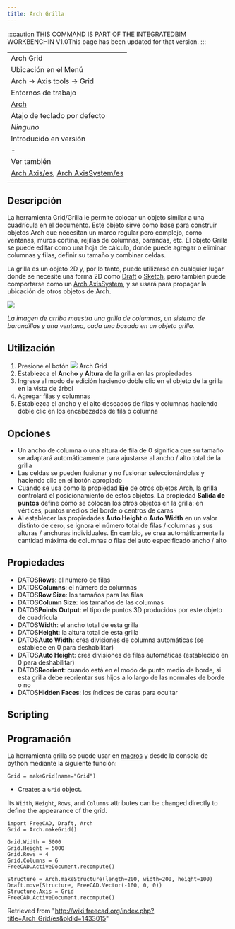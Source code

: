 ```yaml
---
title: Arch Grilla
---
```

:::caution
THIS COMMAND IS PART OF THE INTEGRATEDBIM WORKBENCHIN V1.0This page has been updated for that version.
:::

|  |
| --- |
| Arch Grid |
| Ubicación en el Menú |
| Arch → Axis tools → Grid |
| Entornos de trabajo |
| [Arch](/Arch_Workbench/es "Arch Workbench/es") |
| Atajo de teclado por defecto |
| *Ninguno* |
| Introducido en versión |
| - |
| Ver también |
| [Arch Axis/es](/Arch_Axis/es "Arch Axis/es"), [Arch AxisSystem/es](/Arch_AxisSystem/es "Arch AxisSystem/es") |
|  |

## Descripción

La herramienta Grid/Grilla le permite colocar un objeto similar a una cuadrícula en el documento. Este objeto sirve como base para construir objetos Arch que necesitan un marco regular pero complejo, como ventanas, muros cortina, rejillas de columnas, barandas, etc. El objeto Grilla se puede editar como una hoja de cálculo, donde puede agregar o eliminar columnas y filas, definir su tamaño y combinar celdas.

La grilla es un objeto 2D y, por lo tanto, puede utilizarse en cualquier lugar donde se necesite una forma 2D como [Draft](/Draft_Workbench/es "Draft Workbench/es") o [Sketch](/Sketcher_Workbench/es "Sketcher Workbench/es"), pero también puede comportarse como un [Arch AxisSystem](/Arch_AxisSystem/es "Arch AxisSystem/es"), y se usará para propagar la ubicación de otros objetos de Arch.

![](/images/Arch_Grid_example.jpg)

*La imagen de arriba muestra una grilla de columnas, un sistema de barandillas y una ventana, cada una basada en un objeto grilla.*

## Utilización

1. Presione el botón ![](/images/Arch_Grid.png) Arch Grid
2. Establezca el **Ancho** y **Altura** de la grilla en las propiedades
3. Ingrese al modo de edición haciendo doble clic en el objeto de la grilla en la vista de árbol
4. Agregar filas y columnas
5. Establezca el ancho y el alto deseados de filas y columnas haciendo doble clic en los encabezados de fila o columna

## Opciones

* Un ancho de columna o una altura de fila de 0 significa que su tamaño se adaptará automáticamente para ajustarse al ancho / alto total de la grilla
* Las celdas se pueden fusionar y no fusionar seleccionándolas y haciendo clic en el botón apropiado
* Cuando se usa como la propiedad **Eje** de otros objetos Arch, la grilla controlará el posicionamiento de estos objetos. La propiedad **Salida de puntos** define cómo se colocan los otros objetos en la grilla: en vértices, puntos medios del borde o centros de caras
* Al establecer las propiedades **Auto Height** o **Auto Width** en un valor distinto de cero, se ignora el número total de filas / columnas y sus alturas / anchuras individuales. En cambio, se crea automáticamente la cantidad máxima de columnas o filas del auto especificado ancho / alto

## Propiedades

* DATOS**Rows**: el número de filas
* DATOS**Columns**: el número de columnas
* DATOS**Row Size**: los tamaños para las filas
* DATOS**Column Size**: los tamaños de las columnas
* DATOS**Points Output**: el tipo de puntos 3D producidos por este objeto de cuadrícula
* DATOS**Width**: el ancho total de esta grilla
* DATOS**Height**: la altura total de esta grilla
* DATOS**Auto Width**: crea divisiones de columna automáticas (se establece en 0 para deshabilitar)
* DATOS**Auto Height**: crea divisiones de filas automáticas (establecido en 0 para deshabilitar)
* DATOS**Reorient**: cuando está en el modo de punto medio de borde, si esta grilla debe reorientar sus hijos a lo largo de las normales de borde o no
* DATOS**Hidden Faces**: los índices de caras para ocultar

## Scripting

## Programación

La herramienta grilla se puede usar en [macros](/Macros/es "Macros/es") y desde la consola de python mediante la siguiente función:

```
Grid = makeGrid(name="Grid")

```

* Creates a `Grid` object.

Its `Width`, `Height`, `Rows`, and `Columns` attributes can be changed directly to define the appearance of the grid.

```
import FreeCAD, Draft, Arch
Grid = Arch.makeGrid()

Grid.Width = 5000
Grid.Height = 5000
Grid.Rows = 4
Grid.Columns = 6
FreeCAD.ActiveDocument.recompute()

Structure = Arch.makeStructure(length=200, width=200, height=100)
Draft.move(Structure, FreeCAD.Vector(-100, 0, 0))
Structure.Axis = Grid
FreeCAD.ActiveDocument.recompute()

```

Retrieved from "<http://wiki.freecad.org/index.php?title=Arch_Grid/es&oldid=1433015>"